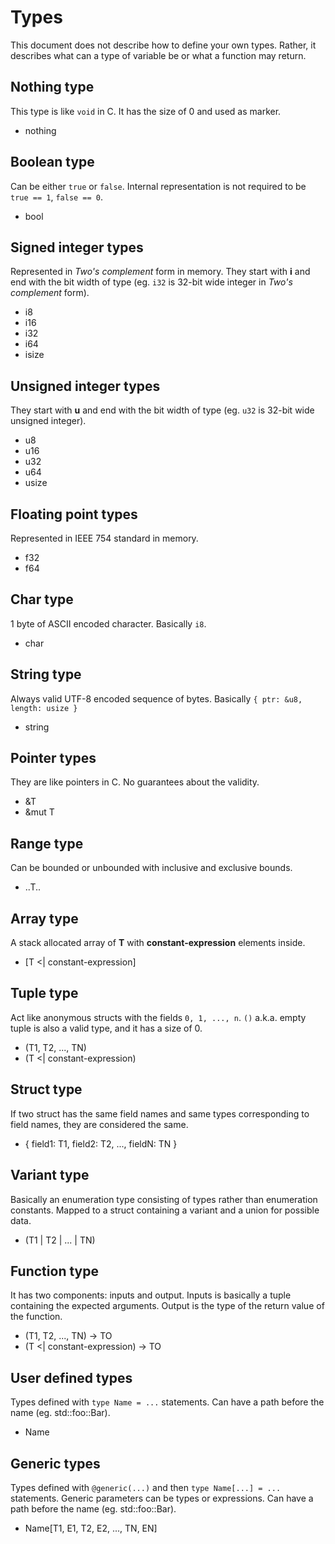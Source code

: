 # Types

This document does not describe how to define your own types.
Rather, it describes what can a type of variable be or what a function may return.

## Nothing type

This type is like `void` in C. It has the size of 0 and used as marker.

- nothing

## Boolean type

Can be either `true` or `false`.
Internal representation is not required to be `true == 1`, `false == 0`.

- bool

## Signed integer types

Represented in _Two's complement_ form in memory.
They start with **i** and end with the bit width of type (eg. `i32` is 32-bit wide integer in _Two's complement_ form).

- i8
- i16
- i32
- i64
- isize

## Unsigned integer types

They start with **u** and end with the bit width of type (eg. `u32` is 32-bit wide unsigned integer).

- u8
- u16
- u32
- u64
- usize

## Floating point types

Represented in IEEE 754 standard in memory.

- f32
- f64

## Char type

1 byte of ASCII encoded character.
Basically `i8`.

- char

## String type

Always valid UTF-8 encoded sequence of bytes.
Basically `{ ptr: &u8, length: usize }`

- string

## Pointer types

They are like pointers in C.
No guarantees about the validity.

- &T
- &mut T

## Range type

Can be bounded or unbounded with inclusive and exclusive bounds.

- ..T..

## Array type

A stack allocated array of **T** with **constant-expression** elements inside.

- [T <| constant-expression]

## Tuple type

Act like anonymous structs with the fields `0, 1, ..., n`.
`()` a.k.a. empty tuple is also a valid type, and it has a size of 0.

- (T1, T2, ..., TN)
- (T <| constant-expression)

## Struct type

If two struct has the same field names and same types corresponding to field names, they are considered the same.

- { field1: T1, field2: T2, ..., fieldN: TN }

## Variant type

Basically an enumeration type consisting of types rather than enumeration constants.
Mapped to a struct containing a variant and a union for possible data.

- (T1 | T2 | ... | TN)

## Function type

It has two components: inputs and output.
Inputs is basically a tuple containing the expected arguments.
Output is the type of the return value of the function.

- (T1, T2, ..., TN) -> TO
- (T <| constant-expression) -> TO

## User defined types

Types defined with `type Name = ...` statements.
Can have a path before the name (eg. std::foo::Bar).

- Name

## Generic types

Types defined with `@generic(...)` and then `type Name[...] = ...` statements.
Generic parameters can be types or expressions.
Can have a path before the name (eg. std::foo::Bar).

- Name[T1, E1, T2, E2, ..., TN, EN]
